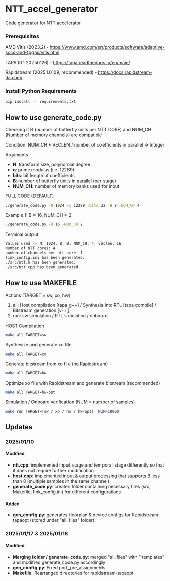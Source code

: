 # NTT_accel_generator
Code generator for NTT accelerator

### Prerequisites

AMD Vitis (2023.2) - https://www.amd.com/en/products/software/adaptive-socs-and-fpgas/vitis.html

TAPA (0.1.20250126) - https://tapa.readthedocs.io/en/main/

Rapidstream (2025.1.0109, recommended) - https://docs.rapidstream-da.com/

### Install Python Requirements
```bash
pip install -r requirements.txt 
```

## How to use generate_code.py

Checking if B (number of butterfly units per NTT CORE) and NUM_CH (Number of memory channels) are compatible

Condition: NUM_CH * VECLEN / number of coefficients in parallel -> Integer

Arguments
- **N**: transform size, polynomial degree
- **q**: prime modulus (i.e. 12289)
- **bits**: bit length of coefficients
- **B**: number of butterfly units in parallel (per stage)
- **NUM_CH**: number of memory banks used for input



FULL CODE (DEFAULT)
```bash
./generate_code.py -N 1024 -q 12289 -bits 32 -B 8 -NUM_CH 4 
```
Example 1: B = 16, NUM_CH = 2
```bash
./generate_code.py -B 16 -NUM_CH 2 
```
Terminal output
```bash
Values used -> N: 1024, B: 8, NUM_CH: 4, veclen: 16
Number of NTT cores: 4 
number of channels per ntt_core: 1
link_config.ini has been generated.
./src/ntt.h has been generated.
./src/ntt.cpp has been generated. 
```

## How to use MAKEFILE
Actions (TARGET = sw, xo, hw)
1) all: Host compilation [tapa g++] / Synthesis into RTL [tapa compile] / Bitstream generation [v++]
2) run: sw simulation / RTL simulation / onboard


HOST Compilation
```bash
make all TARGET=sw
```
Synthesize and generate xo file
```bash
make all TARGET=xo
```
Generate bitstream from xo file (no Rapidstream)
```bash
make all TARGET=hw
```
Optimize xo file with Rapidstream and generate bitstream (recommended)
```bash
make all TARGET=hw-opt
```
Simulation / Onboard verification (NUM = number of samples)
```bash
make run TARGET=(sw / xo / hw / hw-opt)  NUM=10000
```

## Updates
### 2025/01/10
#### Modified
- **ntt.cpp**: implemented input_stage and temporal_stage differently so that it does not require further modification
- **host.cpp**: implemented input & output processing that supports B less than 8 (multiple samples in the same channel)
- **generate_code.py**: creates folder containing necessary files (src, Makefile, link_config.ini) for different configurations 

#### Added
- **gen_config.py**: generates floorplan & device configs for Rapidstream-tapaopt (stored under "all_files" folder)

### 2025/01/17 & 2025/01/18
#### Modified
- **Merging folder / generate_code.py**: merged "all_files" with " templates" and modified generate_code.py accordingly
- **gen_config.py**: Fixed port_pre_assignments
- **Makefile**: Rearranged directories for rapidstream-tapaopt

